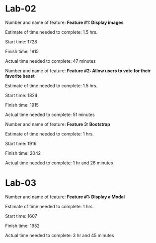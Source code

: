 # Lab-02

Number and name of feature: **Feature #1: Display images**

Estimate of time needed to complete: 1.5 hrs.

Start time: 1728

Finish time: 1815

Actual time needed to complete: 47 minutes


Number and name of feature: **Feature #2: Allow users to vote for their favorite beast**

Estimate of time needed to complete: 1.5 hrs.

Start time: 1824

Finish time: 1915

Actual time needed to complete: 51 minutes


Number and name of feature: **Feature 3: Bootstrap**

Estimate of time needed to complete: 1 hrs.

Start time: 1916

Finish time: 2042

Actual time needed to complete: 1 hr and 26 minutes

# Lab-03

Number and name of feature: **Feature #1: Display a Modal**

Estimate of time needed to complete: 1 hrs.

Start time: 1607

Finish time: 1952

Actual time needed to complete: 3 hr and 45 minutes